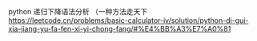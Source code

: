 python 递归下降语法分析 （一种方法走天下
https://leetcode.cn/problems/basic-calculator-iv/solution/python-di-gui-xia-jiang-yu-fa-fen-xi-yi-chong-fang/#%E4%BB%A3%E7%A0%81
